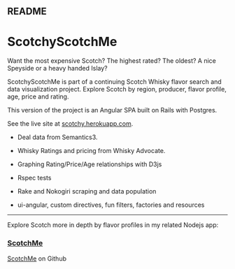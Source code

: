 ## README

# ScotchyScotchMe

Want the most expensive Scotch? The highest rated? The oldest? A nice Speyside or a heavy handed Islay?

ScotchyScotchMe is part of a continuing Scotch Whisky flavor search and data visualization project. Explore Scotch by region, producer, flavor profile, age, price and rating.

This version of the project is an Angular SPA built on Rails with Postgres.

See the live site at [scotchy.herokuapp.com](http://scotchy.herokuapp.com).

-  Deal data from Semantics3.
-  Whisky Ratings and pricing from Whisky Advocate.
-  Graphing Rating/Price/Age relationships with D3js

-  Rspec tests
-  Rake and Nokogiri scraping and data population
-  ui-angular, custom directives, fun filters, factories and resources

-----------------------------------------------------------

Explore Scotch more in depth by flavor profiles in my related Nodejs app:

### [ScotchMe](http://scotchme.herokuapp.com)
[ScotchMe](https://github.com/marklc44/scotchme) on Github




